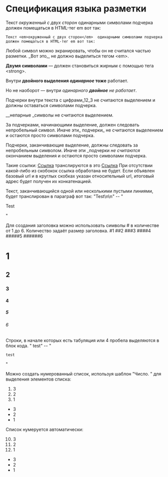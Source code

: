 # Спецификация языка разметки
Текст _окруженный с двух сторон_  одинарными символами подчерка 
должен помещаться в HTML-тег em вот так:

`Текст <em>окруженный с двух сторон</em>  одинарными символами подчерка 
должен помещаться в HTML-тег em вот так:`

Любой символ можно экранировать, чтобы он не считался частью разметки. 
\_Вот это\_, не должно выделиться тегом \<em\>.

__Двумя символами__ — должен становиться жирным с помощью тега \<strong\>.

Внутри __двойного выделения _одинарное_ тоже__ работает.

Но не наоборот — внутри _одинарного __двойное__ не работает_.

Подчерки внутри текста c цифрами_12_3 не считаются выделением и должны оставаться символами подчерка.

__непарные _символы не считаются выделением.

За подчерками, начинающими выделение, должен следовать непробельный символ. Иначе эти_ подчерки_ не считаются выделением 
и остаются просто символами подчерка.

Подчерки, заканчивающие выделение, должны следовать за непробельным символом. Иначе эти _подчерки _не считаются_ окончанием выделения 
и остаются просто символами подчерка.

Такие ссылки: [Ссылка]("Test") транслируются в это <a href="Test">Ссылка</a>
При отсутствии какой-либо из скобокок ссылка обработана не будет.
Если объявлен базовый url и в круглых скобках указан относительный url, итоговый адрес будет получен их конкатенацией.

Текст, заканчивающийся одной или несколькими пустыми линиями, будет транслирован в параграф вот так:
"Test\n\n" -- "<p>Test</p>"

Для создания заголовка можно использовать символы # в количестве от 1 до 6. Количество задаёт размер заголовка.
#1
##2
###3
####4
#####5
######6

<h1>1</h1>
<h2>2</h2>
<h3>3</h3>
<h4>4</h4>
<h5>5</h5>
<h6>6</h6>

Строки, в начале которых есть табуляция или 4 пробела выделяются в блок кода.
"   test" -- "<pre><code>test</pre></code>"

Можно создать нумерованный список, используя шаблон "Число. " для выделения элементов списка:


1. 3
2. 2
3. 1


<ul><li>3</li><li>2</li><li>1</li></ul>


Список нумеруется автоматически: 

10. 3
2. 2
8. 1


<ul><li>3</li><li>2</li><li>1</li></ul>